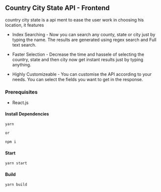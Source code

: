 ## Country City State API - Frontend

country city state is a api ment to ease the user work in choosing his location, it features 

- Index Searching - Now you can search any county, state or city just by typing the name. The results are generated using regex search and Full text search. 

- Faster Selection - Decrease the time and hassele of selecting the country, state and then city now get instant results just by typing anything. 

- Highly Customizeable - You can customise the API according to your needs. You can select the fields you want to get in the response.


### Prerequisites

- React.js

#### Install Dependencies

```bash
yarn

or

npm i
```

#### Start

```bash
yarn start
```

#### Build

```bash
yarn build
```

